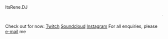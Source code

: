 ItsRene.DJ

<marquee>This will be soon published.</marquee>

Check out for now:
[Twitch](https://www.twitch.tv/itsrene_nl)
[Soundcloud](https://soundcloud.com/itsrene_nl)
[Instagram](https://www.instagram.com/itsrene_nl/)
For all enquiries, please [e-mail](mailto:rene@itsrene.nl) me

